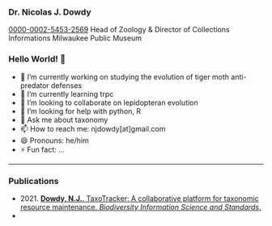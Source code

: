### Dr. Nicolas J. Dowdy
[0000-0002-5453-2569](https://orcid.org/my-orcid?orcid=0000-0002-5453-2569)
Head of Zoology & Director of Collections Informations
Milwaukee Public Museum

### Hello World! 👋
- 🔭 I’m currently working on studying the evolution of tiger moth anti-predator defenses
- 🌱 I’m currently learning trpc
- 👯 I’m looking to collaborate on lepidopteran evolution
- 🤔 I’m looking for help with python, R
- 💬 Ask me about taxonomy
- 📫 How to reach me: njdowdy[at]gmail.com
- 😄 Pronouns: he/him
- ⚡ Fun fact: ...

***

### Publications
- 2021\. [<b>Dowdy, N.J.</b>. TaxoTracker: A collaborative platform for taxonomic resource maintenance. <i>Biodiversity Information Science and Standards</i>.](https://biss.pensoft.net/article/73867/)
- 
